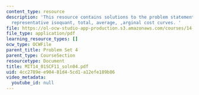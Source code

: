 ```yaml
---
content_type: resource
description: 'This resource contains solutions to the problem statements related to
  representative isoquant, total, average, ,arginal cost curves. '
file: https://ol-ocw-studio-app-production.s3.amazonaws.com/courses/14-01sc-principles-of-microeconomics-fall-2011/4cc2789ee90481d45cd1a12efe189b86_MIT14_01SCF11_soln04.pdf
file_type: application/pdf
learning_resource_types: []
ocw_type: OCWFile
parent_title: Problem Set 4
parent_type: CourseSection
resourcetype: Document
title: MIT14_01SCF11_soln04.pdf
uid: 4cc2789e-e904-81d4-5cd1-a12efe189b86
video_metadata:
  youtube_id: null
---
```

